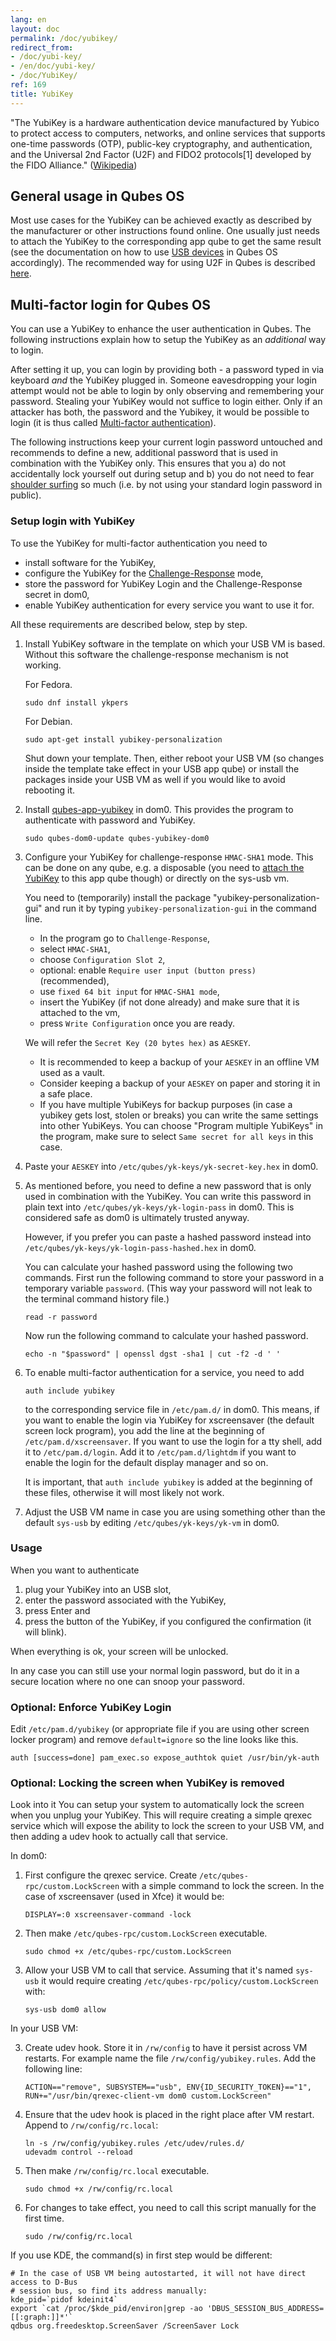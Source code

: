 ```yaml
---
lang: en
layout: doc
permalink: /doc/yubikey/
redirect_from:
- /doc/yubi-key/
- /en/doc/yubi-key/
- /doc/YubiKey/
ref: 169
title: YubiKey
---
```


"The YubiKey is a hardware authentication device manufactured by Yubico to
protect access to computers, networks, and online services that supports
one-time passwords (OTP), public-key cryptography, and authentication, and the
Universal 2nd Factor (U2F) and FIDO2 protocols[1] developed by the FIDO
Alliance." ([Wikipedia](https://en.wikipedia.org/wiki/YubiKey))

## General usage in Qubes OS

Most use cases for the YubiKey can be achieved exactly as described by the
manufacturer or other instructions found online. One usually just needs to
attach the YubiKey to the corresponding app qube to get the same result (see the
documentation on how to use [USB devices](/doc/how-to-use-usb-devices/) in Qubes
OS accordingly). The recommended way for using U2F in Qubes is described
[here](https://www.qubes-os.org/doc/u2f-proxy/).

## Multi-factor login for Qubes OS

You can use a YubiKey to enhance the user authentication in Qubes. The following
instructions explain how to setup the YubiKey as an *additional* way to login.

After setting it up, you can login by providing both - a password typed in via
keyboard *and* the YubiKey plugged in. Someone eavesdropping your login attempt
would not be able to login by only observing and remembering your password.
Stealing your YubiKey would not suffice to login either. Only if an attacker has
both, the password and the Yubikey, it would be possible to login (it is thus
called [Multi-factor
authentication](https://en.wikipedia.org/wiki/Multi-factor_authentication)).

The following instructions keep your current login password untouched and
recommends to define a new, additional password that is used in combination with
the YubiKey only. This ensures that you a) do not accidentally lock yourself out
during setup and b) you do not need to fear [shoulder
surfing](https://en.wikipedia.org/wiki/Shoulder_surfing_(computer_security)) so
much (i.e. by not using your standard login password in public).

### Setup login with YubiKey

To use the YubiKey for multi-factor authentication you need to

* install software for the YubiKey,
* configure the YubiKey for the
  [Challenge-Response](https://en.wikipedia.org/wiki/Challenge%E2%80%93response_authentication)
mode,
* store the password for YubiKey Login and the Challenge-Response secret in
  dom0,
* enable YubiKey authentication for every service you want to use it for.

All these requirements are described below, step by step.

1. Install YubiKey software in the template on which your USB VM is based.
   Without this software the challenge-response mechanism is not working.

   For Fedora.

    ```
    sudo dnf install ykpers
    ```

   For Debian.

    ```
    sudo apt-get install yubikey-personalization
    ```

   Shut down your template. Then, either reboot your USB VM (so changes inside
   the template take effect in your USB app qube) or install the packages inside
   your USB VM as well if you would like to avoid rebooting it.

2. Install [qubes-app-yubikey](https://github.com/QubesOS/qubes-app-yubikey) in
   dom0. This provides the program to authenticate with password and YubiKey.

    ```
    sudo qubes-dom0-update qubes-yubikey-dom0
    ```

3. Configure your YubiKey for challenge-response `HMAC-SHA1` mode. This can be
   done on any qube, e.g. a disposable (you need to [attach the
YubiKey](https://www.qubes-os.org/doc/how-to-use-usb-devices/) to this app qube
though) or directly on the sys-usb vm.

   You need to (temporarily) install the package "yubikey-personalization-gui" and 
   run it by typing `yubikey-personalization-gui` in the command line.

   - In the program go to `Challenge-Response`,
   - select `HMAC-SHA1`,
   - choose `Configuration Slot 2`,
   - optional: enable `Require user input (button press)` (recommended),
   - use `fixed 64 bit input` for `HMAC-SHA1 mode`,
   - insert the YubiKey (if not done already) and make sure that it is attached
     to the vm,
   - press `Write Configuration` once you are ready.

   We will refer the `Secret Key (20 bytes hex)` as `AESKEY`.

   - It is recommended to keep a backup of your `AESKEY` in an offline VM used as a vault.
   - Consider keeping a backup of your `AESKEY` on paper and storing it in a safe place.
   - If you have multiple YubiKeys for backup purposes (in case a yubikey gets
     lost, stolen or breaks) you can write the same settings into other
YubiKeys. You can choose "Program multiple YubiKeys" in the program, make sure
to select `Same secret for all keys` in this case.

4. Paste your `AESKEY` into `/etc/qubes/yk-keys/yk-secret-key.hex` in dom0.

5. As mentioned before, you need to define a new password that is only used in
   combination with the YubiKey. You can write this password in plain text into
`/etc/qubes/yk-keys/yk-login-pass` in dom0. This is considered safe as dom0 is
ultimately trusted anyway.

    However, if you prefer you can paste a hashed password instead into
`/etc/qubes/yk-keys/yk-login-pass-hashed.hex` in dom0.

    You can calculate your hashed password using the following two commands.
    First run the following command to store your password in a temporary variable `password`.
    (This way your password will not leak to the terminal command history file.)

    ```
    read -r password
    ```

    Now run the following command to calculate your hashed password.

    ```
    echo -n "$password" | openssl dgst -sha1 | cut -f2 -d ' '
    ```

6. To enable multi-factor authentication for a service, you need to add

    ```
    auth include yubikey
    ```

    to the corresponding service file in `/etc/pam.d/` in dom0. This means, if
you want to enable the login via YubiKey for xscreensaver (the default screen
lock program), you add the line at the beginning of `/etc/pam.d/xscreensaver`.
If you want to use the login for a tty shell, add it to `/etc/pam.d/login`. Add
it to `/etc/pam.d/lightdm` if you want to enable the login for the default
display manager and so on.

    It is important, that `auth include yubikey` is added at the beginning of
these files, otherwise it will most likely not work.

7. Adjust the USB VM name in case you are using something other than the default
   `sys-usb` by editing `/etc/qubes/yk-keys/yk-vm` in dom0.

### Usage

When you want to authenticate

1. plug your YubiKey into an USB slot,
2. enter the password associated with the YubiKey,
3. press Enter and
4. press the button of the YubiKey, if you configured the confirmation (it will
   blink).

When everything is ok, your screen will be unlocked.

In any case you can still use your normal login password, but do it in a secure
location where no one can snoop your password.

### Optional: Enforce YubiKey Login

Edit `/etc/pam.d/yubikey` (or appropriate file if you are using other screen locker program) and remove `default=ignore` so the line looks like this.

```
auth [success=done] pam_exec.so expose_authtok quiet /usr/bin/yk-auth
```

### Optional: Locking the screen when YubiKey is removed

Look into it
You can setup your system to automatically lock the screen when you unplug your YubiKey.
This will require creating a simple qrexec service which will expose the ability to lock the screen to your USB VM, and then adding a udev hook to actually call that service.

In dom0:

1. First configure the qrexec service.
   Create `/etc/qubes-rpc/custom.LockScreen` with a simple command to lock the screen.
   In the case of xscreensaver (used in Xfce) it would be:

   ```
   DISPLAY=:0 xscreensaver-command -lock
   ```

2. Then make `/etc/qubes-rpc/custom.LockScreen` executable.

   ```
   sudo chmod +x /etc/qubes-rpc/custom.LockScreen
   ```

3. Allow your USB VM to call that service.
   Assuming that it's named `sys-usb` it would require creating `/etc/qubes-rpc/policy/custom.LockScreen` with:

   ```
   sys-usb dom0 allow
   ```

In your USB VM:

3. Create udev hook.
   Store it in `/rw/config` to have it persist across VM restarts.
   For example name the file `/rw/config/yubikey.rules`.
   Add the following line:

   ```
   ACTION=="remove", SUBSYSTEM=="usb", ENV{ID_SECURITY_TOKEN}=="1", RUN+="/usr/bin/qrexec-client-vm dom0 custom.LockScreen"
   ```

4. Ensure that the udev hook is placed in the right place after VM restart.
   Append to `/rw/config/rc.local`:

   ```
   ln -s /rw/config/yubikey.rules /etc/udev/rules.d/
   udevadm control --reload
   ```

5. Then make `/rw/config/rc.local` executable.

   ```
   sudo chmod +x /rw/config/rc.local
   ```

6. For changes to take effect, you need to call this script manually for the first time.

   ```
   sudo /rw/config/rc.local
   ```

If you use KDE, the command(s) in first step would be different:

```
# In the case of USB VM being autostarted, it will not have direct access to D-Bus
# session bus, so find its address manually:
kde_pid=`pidof kdeinit4`
export `cat /proc/$kde_pid/environ|grep -ao 'DBUS_SESSION_BUS_ADDRESS=[[:graph:]]*'`
qdbus org.freedesktop.ScreenSaver /ScreenSaver Lock
```
